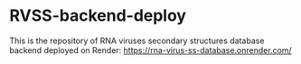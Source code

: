# RVSS-backend-deploy
This is the repository of RNA viruses secondary structures database backend deployed on Render: https://rna-virus-ss-database.onrender.com/
